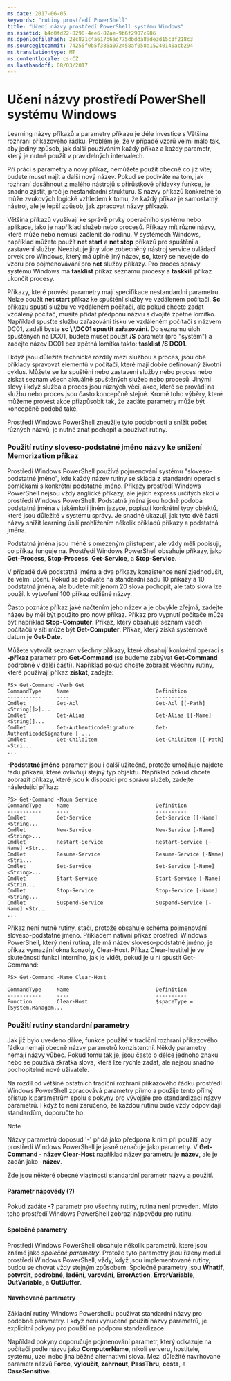 ```yaml
---
ms.date: 2017-06-05
keywords: "rutiny prostředí PowerShell"
title: "Učení názvy prostředí PowerShell systému Windows"
ms.assetid: b4d0fd22-8298-4ee6-82ae-9b6f2907c986
ms.openlocfilehash: 28c821c4a617b6ac775dbdda8ade3d15c3f218c3
ms.sourcegitcommit: 74255f0b5f386a072458af058a15240140acb294
ms.translationtype: MT
ms.contentlocale: cs-CZ
ms.lasthandoff: 08/03/2017
---
```

# <a name="learning-windows-powershell-names"></a>Učení názvy prostředí PowerShell systému Windows
Learning názvy příkazů a parametry příkazu je déle investice s Většina rozhraní příkazového řádku. Problém je, že v případě vzorů velmi málo tak, aby jediný způsob, jak další používáním každý příkaz a každý parametr, který je nutné použít v pravidelných intervalech.

Při práci s parametry a nový příkaz, nemůžete použít obecně co již víte; budete muset najít a další nový název. Pokud se podíváte na tom, jak rozhraní dosáhnout z malého nástrojů s přírůstkové přídavky funkce, je snadno zjistit, proč je nestandardní strukturu. S názvy příkazů konkrétně to může zvukových logické vzhledem k tomu, že každý příkaz je samostatný nástroj, ale je lepší způsob, jak zpracovat názvy příkazů.

Většina příkazů využívají ke správě prvky operačního systému nebo aplikace, jako je například služeb nebo procesů. Příkazy mít různé názvy, které může nebo nemusí začlenit do rodinu. V systémech Windows, například můžete použít **net start** a **net stop** příkazů pro spuštění a zastavení služby. Neexistuje jiný více zobecněný nástroj service ovládací prvek pro Windows, který má úplně jiný název, **sc**, který se nevejde do vzoru pro pojmenovávání pro **net** služby příkazy. Pro proces správy systému Windows má **tasklist** příkaz seznamu procesy a **taskkill** příkaz ukončit procesy.

Příkazy, které provést parametry mají specifikace nestandardní parametru. Nelze použít **net start** příkaz ke spuštění služby ve vzdáleném počítači. **Sc** příkazu spustí službu ve vzdáleném počítači, ale pokud chcete zadat vzdálený počítač, musíte přidat předponu názvu s dvojité zpětné lomítko. Například spusťte službu zařazování tisku ve vzdáleném počítači s názvem DC01, zadali byste **sc \\ \\DC01 spustit zařazování**. Do seznamu úloh spuštěných na DC01, budete muset použít **/S** parametr (pro "systém") a zadejte název DC01 bez zpětná lomítka takto: **tasklist /S DC01**.

I když jsou důležité technické rozdíly mezi službou a proces, jsou obě příklady spravovat elementů v počítači, které mají dobře definovaný životní cyklus. Můžete se ke spuštění nebo zastavení služby nebo proces nebo získat seznam všech aktuálně spuštěných služeb nebo procesů. Jinými slovy i když služba a proces jsou různých věcí, akce, které se provádí na službu nebo proces jsou často koncepčně stejné. Kromě toho výběry, které můžeme provést akce přizpůsobit tak, že zadáte parametry může být koncepčně podobá také.

Prostředí Windows PowerShell zneužije tyto podobnosti a snížit počet různých názvů, je nutné znát pochopit a používat rutiny.

### <a name="cmdlets-use-verb-noun-names-to-reduce-command-memorization"></a>Použití rutiny sloveso-podstatné jméno názvy ke snížení Memorization příkaz
Prostředí Windows PowerShell používá pojmenování systému "sloveso-podstatné jméno", kde každý název rutiny se skládá z standardní operaci s pomlčkami s konkrétní podstatné jméno. Příkazy prostředí Windows PowerShell nejsou vždy anglické příkazy, ale jejich express určitých akcí v prostředí Windows PowerShell. Podstatná jména jsou hodně podobá podstatná jména v jakémkoli jiném jazyce, popisují konkrétní typy objektů, které jsou důležité v systému správy. Je snadné ukazují, jak tyto dvě části názvy snížit learning úsilí prohlížením několik příkladů příkazy a podstatná jména.

Podstatná jména jsou méně s omezeným přístupem, ale vždy měli popisují, co příkaz funguje na. Prostředí Windows PowerShell obsahuje příkazy, jako **Get-Process**, **Stop-Process**, **Get-Service**, a **Stop-Service**.

V případě dvě podstatná jména a dva příkazy konzistence není zjednodušit, že velmi učení. Pokud se podíváte na standardní sadu 10 příkazy a 10 podstatná jména, ale budete mít jenom 20 slova pochopit, ale tato slova lze použít k vytvoření 100 příkaz odlišné názvy.

Často poznáte příkaz jaké načtením jeho název a je obvykle zřejmá, zadejte název by měl být použito pro nový příkaz. Příkaz pro vypnutí počítače může být například **Stop-Computer**. Příkaz, který obsahuje seznam všech počítačů v síti může být **Get-Computer**. Příkaz, který získá systémové datum je **Get-Date**.

Můžete vytvořit seznam všechny příkazy, které obsahují konkrétní operaci s **-příkaz** parametr pro **Get-Command** (se budeme zabývat **Get-Command** podrobně v další části). Například pokud chcete zobrazit všechny rutiny, které používají příkaz **získat**, zadejte:

```
PS> Get-Command -Verb Get
CommandType     Name                            Definition
-----------     ----                            ----------
Cmdlet          Get-Acl                         Get-Acl [[-Path] <String[]>]...
Cmdlet          Get-Alias                       Get-Alias [[-Name] <String[]...
Cmdlet          Get-AuthenticodeSignature       Get-AuthenticodeSignature [-...
Cmdlet          Get-ChildItem                   Get-ChildItem [[-Path] <Stri...
...
```

**-Podstatné jméno** parametr jsou i další užitečné, protože umožňuje najdete řadu příkazů, které ovlivňují stejný typ objektu. Například pokud chcete zobrazit příkazy, které jsou k dispozici pro správu služeb, zadejte následující příkaz:

```
PS> Get-Command -Noun Service
CommandType     Name                            Definition
-----------     ----                            ----------
Cmdlet          Get-Service                     Get-Service [[-Name] <String...
Cmdlet          New-Service                     New-Service [-Name] <String>...
Cmdlet          Restart-Service                 Restart-Service [-Name] <Str...
Cmdlet          Resume-Service                  Resume-Service [-Name] <Stri...
Cmdlet          Set-Service                     Set-Service [-Name] <String>...
Cmdlet          Start-Service                   Start-Service [-Name] <Strin...
Cmdlet          Stop-Service                    Stop-Service [-Name] <String...
Cmdlet          Suspend-Service                 Suspend-Service [-Name] <Str... 
...
```

Příkaz není nutně rutiny, stačí, protože obsahuje schéma pojmenování sloveso-podstatné jméno. Příkladem nativní příkaz prostředí Windows PowerShell, který není rutina, ale má název sloveso-podstatné jméno, je příkaz vymazání okna konzoly, Clear-Host. Příkaz Clear-hostitel je ve skutečnosti funkci interního, jak je vidět, pokud je u ní spustit Get-Command:

```
PS> Get-Command -Name Clear-Host

CommandType     Name                            Definition
-----------     ----                            ----------
Function        Clear-Host                      $spaceType = [System.Managem...
```

### <a name="cmdlets-use-standard-parameters"></a>Použití rutiny standardní parametry
Jak již bylo uvedeno dříve, funkce použité v tradiční rozhraní příkazového řádku nemají obecně názvy parametrů konzistentní. Někdy parametry nemají názvy vůbec. Pokud tomu tak je, jsou často o délce jednoho znaku nebo se používá zkratka slova, která lze rychle zadat, ale nejsou snadno pochopitelné nové uživatele.

Na rozdíl od většině ostatních tradiční rozhraní příkazového řádku prostředí Windows PowerShell zpracovává parametry přímo a použije tento přímý přístup k parametrům spolu s pokyny pro vývojáře pro standardizaci názvy parametrů. I když to není zaručeno, že každou rutinu bude vždy odpovídají standardům, doporučte ho.

> [!NOTE]
> Názvy parametrů doposud '-' přidá jako předpona k nim při použití, aby prostředí Windows PowerShell je jasně označuje jako parametry. V **Get-Command - název Clear-Host** například název parametru je **název**, ale je zadán jako -**název**.

Zde jsou některé obecné vlastnosti standardní parametr názvy a použití.

#### <a name="the-help-parameter-"></a>Parametr nápovědy (?)
Pokud zadáte **-?** parametr pro všechny rutiny, rutina není proveden. Místo toho prostředí Windows PowerShell zobrazí nápovědu pro rutinu.

#### <a name="common-parameters"></a>Společné parametry
Prostředí Windows PowerShell obsahuje několik parametrů, které jsou známé jako *společné parametry*. Protože tyto parametry jsou řízeny modul prostředí Windows PowerShell, vždy, když jsou implementované rutiny, budou se chovat vždy stejným způsobem. Společné parametry jsou **WhatIf**, **potvrdit**, **podrobné**, **ladění**, **varování**, **ErrorAction**, **ErrorVariable**, **OutVariable**, a **OutBuffer**.

#### <a name="suggested-parameters"></a>Navrhované parametry
Základní rutiny Windows Powershellu používat standardní názvy pro podobné parametry. I když není vynucené použití názvy parametrů, je explicitní pokyny pro použití na podporu standardizace.

Například pokyny doporučuje pojmenování parametr, který odkazuje na počítači podle názvu jako **ComputerName**, nikoli serveru, hostitele, systému, uzel nebo jiná běžné alternativní slova. Mezi důležité navrhované parametr názvů **Force**, **vyloučit**, **zahrnout**, **PassThru**, **cesta**, a **CaseSensitive**.

